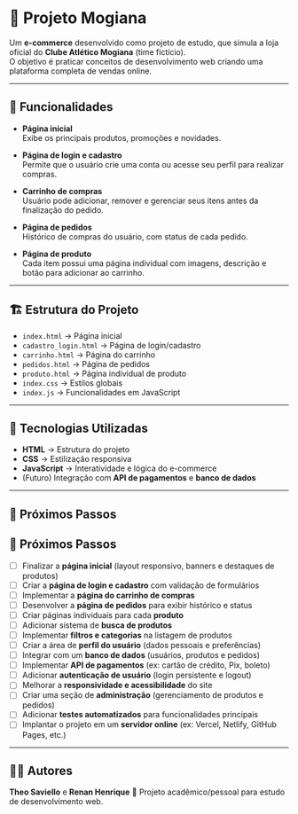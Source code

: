 # 🛒 Projeto Mogiana

Um **e-commerce** desenvolvido como projeto de estudo, que simula a loja oficial do **Clube Atlético Mogiana** (time fictício).  
O objetivo é praticar conceitos de desenvolvimento web criando uma plataforma completa de vendas online.

---

## 📌 Funcionalidades

- **Página inicial**  
  Exibe os principais produtos, promoções e novidades.  

- **Página de login e cadastro**  
  Permite que o usuário crie uma conta ou acesse seu perfil para realizar compras.  

- **Carrinho de compras**  
  Usuário pode adicionar, remover e gerenciar seus itens antes da finalização do pedido.  

- **Página de pedidos**  
  Histórico de compras do usuário, com status de cada pedido.  

- **Página de produto**  
  Cada item possui uma página individual com imagens, descrição e botão para adicionar ao carrinho.  

---

## 🏗️ Estrutura do Projeto

- `index.html` → Página inicial  
- `cadastro_login.html` → Página de login/cadastro  
- `carrinho.html` → Página do carrinho  
- `pedidos.html` → Página de pedidos  
- `produto.html` → Página individual de produto  
- `index.css` → Estilos globais  
- `index.js` → Funcionalidades em JavaScript  

---

## 🚀 Tecnologias Utilizadas

- **HTML** → Estrutura do projeto  
- **CSS** → Estilização responsiva  
- **JavaScript** → Interatividade e lógica do e-commerce  
- (Futuro) Integração com **API de pagamentos** e **banco de dados**  

---

## 📌 Próximos Passos

## 📌 Próximos Passos

- [ ] Finalizar a **página inicial** (layout responsivo, banners e destaques de produtos)  
- [ ] Criar a **página de login e cadastro** com validação de formulários  
- [ ] Implementar a **página do carrinho de compras**  
- [ ] Desenvolver a **página de pedidos** para exibir histórico e status  
- [ ] Criar páginas individuais para cada **produto**  
- [ ] Adicionar sistema de **busca de produtos**  
- [ ] Implementar **filtros e categorias** na listagem de produtos  
- [ ] Criar a área de **perfil do usuário** (dados pessoais e preferências)  
- [ ] Integrar com um **banco de dados** (usuários, produtos e pedidos)  
- [ ] Implementar **API de pagamentos** (ex: cartão de crédito, Pix, boleto)  
- [ ] Adicionar **autenticação de usuário** (login persistente e logout)  
- [ ] Melhorar a **responsividade e acessibilidade** do site  
- [ ] Criar uma seção de **administração** (gerenciamento de produtos e pedidos)  
- [ ] Adicionar **testes automatizados** para funcionalidades principais  
- [ ] Implantar o projeto em um **servidor online** (ex: Vercel, Netlify, GitHub Pages, etc.)  

---

## 👨‍💻 Autores

**Theo Saviello**  e  **Renan Henrique**
📌 Projeto acadêmico/pessoal para estudo de desenvolvimento web.  
